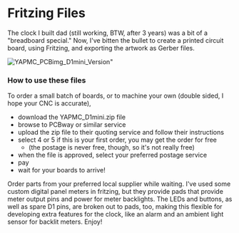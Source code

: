 # Fritzing Files

The clock I built dad (still working, BTW, after 3 years) was a bit of a "breadboard special." Now, I've bitten the bullet to create a printed circuit board, using Fritzing, and exporting the artwork as Gerber files.

![YAPMC_PCBimg_D1mini_Version"](https://user-images.githubusercontent.com/46626696/203237052-1747fa44-66f8-4580-ad78-948db6ee14b4.png)

### How to use these files

To order a small batch of boards, or to machine your own (double sided, I hope your CNC is accurate), 
  * download the YAPMC_D1mini.zip file
  * browse to PCBway or similar service
  * upload the zip file to their quoting service and follow their instructions
  * select 4 or 5 if this is your first order, you may get the order for free 
    * (the postage is never free, though, so it's not really free)
  * when the file is approved, select your preferred postage service
  * pay
  * wait for your boards to arrive!

Order parts from your preferred local supplier while waiting. I've used some custom digital panel meters in fritzing, but they provide pads that provide meter output pins and power for meter backlights. The LEDs and buttons, as well as spare D1 pins, are broken out to pads, too, making this flexible for developing extra features for the clock, like an alarm and an ambient light sensor for backlit meters. Enjoy!

